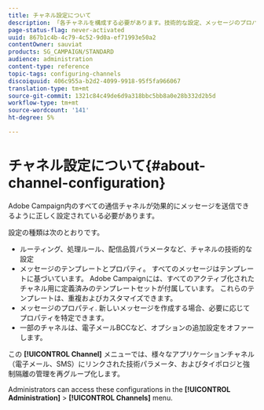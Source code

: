 ```yaml
---
title: チャネル設定について
description: 「各チャネルを構成する必要があります。技術的な設定、メッセージのプロパティおよびテンプレート」
page-status-flag: never-activated
uuid: 867b1c4b-4c79-4c52-9d0a-ef71993e50a2
contentOwner: sauviat
products: SG_CAMPAIGN/STANDARD
audience: administration
content-type: reference
topic-tags: configuring-channels
discoiquuid: 406c955a-b2d2-4099-9918-95f5fa966067
translation-type: tm+mt
source-git-commit: 1321c84c49de6d9a318bbc5bb8a0e28b332d2b5d
workflow-type: tm+mt
source-wordcount: '141'
ht-degree: 5%

---
```



# チャネル設定について{#about-channel-configuration}

Adobe Campaign内のすべての通信チャネルが効果的にメッセージを送信できるように正しく設定されている必要があります。

設定の種類は次のとおりです。

* ルーティング、処理ルール、配信品質パラメータなど、チャネルの技術的な設定
* メッセージのテンプレートとプロパティ。 すべてのメッセージはテンプレートに基づいています。 Adobe Campaignには、すべてのアクティブ化されたチャネル用に定義済みのテンプレートセットが付属しています。 これらのテンプレートは、重複およびカスタマイズできます。
* メッセージのプロパティ. 新しいメッセージを作成する場合、必要に応じてプロパティを特定できます。
* 一部のチャネルは、電子メールBCCなど、オプションの追加設定をオファーします。

この **[!UICONTROL Channel]** メニューでは、様々なアプリケーションチャネル（電子メール、SMS）にリンクされた技術パラメータ、およびタイポロジと強制隔離の管理を再グループ化します。

Administrators can access these configurations in the **[!UICONTROL Administration]** > **[!UICONTROL Channels]** menu.
